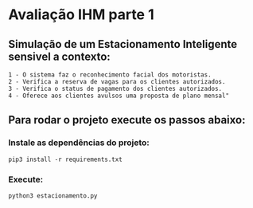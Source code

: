 # Avaliação IHM parte 1

## Simulação de um Estacionamento Inteligente sensivel a contexto:

    1 - O sistema faz o reconhecimento facial dos motoristas.
    2 - Verifica a reserva de vagas para os clientes autorizados.
    3 - Verifica o status de pagamento dos clientes autorizados.
    4 - Oferece aos clientes avulsos uma proposta de plano mensal"

## Para rodar o projeto execute os passos abaixo:

### Instale as dependências do projeto:
    pip3 install -r requirements.txt

### Execute:
    python3 estacionamento.py


